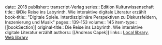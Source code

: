 date:: 2018
publisher:: transcript-Verlag
series:: Edition Kulturwissenschaft
title:: @Die Reise ins Labyrinth. Wie interaktive digitale Literatur erzählt
book-title:: "Digitale Spiele. Interdisziplinäre Perspektiven zu Diskursfeldern, Inszenierung und Musik"
pages:: 139-153
volume:: 145
item-type:: [[bookSection]]
original-title:: Die Reise ins Labyrinth. Wie interaktive digitale Literatur erzählt
authors:: [[Andreas Capek]]
links:: [Local library](zotero://select/groups/2386895/items/5HJL3SC5), [Web library](https://www.zotero.org/groups/2386895/items/5HJL3SC5)
